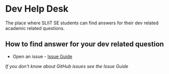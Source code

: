 # Dev Help Desk
The place where SLIIT SE students can find answers for their dev related academic related questions. 

## How to find answer for your dev related question

- Open an issue - [Issue Guide](https://help.github.com/en/github/managing-your-work-on-github/creating-an-issue)

_If you don't know about GitHub issues see the Issue Guide_
